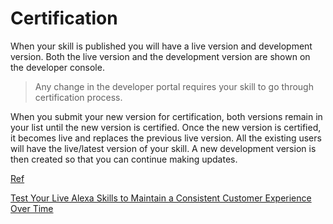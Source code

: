 # Certification

When your skill is published you will have a live version and development version.
Both the live version and the development version are shown on the developer console.

> Any change in the developer portal requires your skill to go through certification process.

When you submit your new version for certification, both versions remain in your list until the new version is certified. Once the new version is certified, it becomes live and replaces the previous live version. All the existing users will have the live/latest version of your skill. A new development version is then created so that you can continue making updates.

[Ref](https://stackoverflow.com/a/52766480/1241400)

[Test Your Live Alexa Skills to Maintain a Consistent Customer Experience Over Time](https://developer.amazon.com/blogs/alexa/post/173575ce-3303-493a-a2e1-22ec81e7525d/test-your-live-alexa-skills-to-maintain-a-consistent-customer-experience-over-time)
